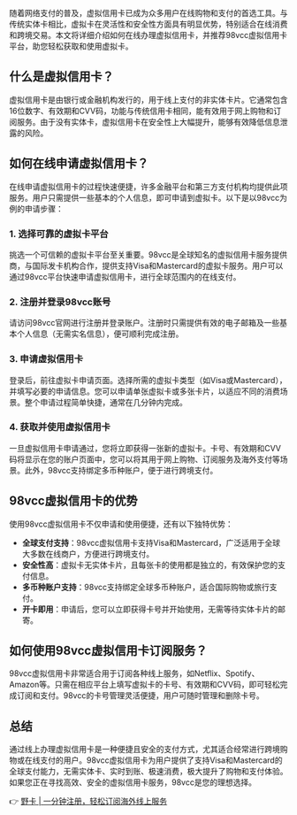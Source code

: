 随着网络支付的普及，虚拟信用卡已成为众多用户在线购物和支付的首选工具。与传统实体卡相比，虚拟卡在灵活性和安全性方面具有明显优势，特别适合在线消费和跨境交易。本文将详细介绍如何在线办理虚拟信用卡，并推荐98vcc虚拟信用卡平台，助您轻松获取和使用虚拟卡。

## 什么是虚拟信用卡？

虚拟信用卡是由银行或金融机构发行的，用于线上支付的非实体卡片。它通常包含16位数字、有效期和CVV码，功能与传统信用卡相同，能有效用于网上购物和订阅服务。由于没有实体卡，虚拟信用卡在安全性上大幅提升，能够有效降低信息泄露的风险。

## 如何在线申请虚拟信用卡？

在线申请虚拟信用卡的过程快速便捷，许多金融平台和第三方支付机构均提供此项服务。用户只需提供一些基本的个人信息，即可申请到虚拟卡。以下是以98vcc为例的申请步骤：

### 1. 选择可靠的虚拟卡平台

挑选一个可信赖的虚拟卡平台至关重要。98vcc是全球知名的虚拟信用卡服务提供商，与国际发卡机构合作，提供支持Visa和Mastercard的虚拟卡服务。用户可以通过98vcc平台快速申请虚拟信用卡，进行全球范围内的在线支付。

### 2. 注册并登录98vcc账号

请访问98vcc官网进行注册并登录账户。注册时只需提供有效的电子邮箱及一些基本个人信息（无需实名信息），便可顺利完成注册。

### 3. 申请虚拟信用卡

登录后，前往虚拟卡申请页面。选择所需的虚拟卡类型（如Visa或Mastercard），并填写必要的申请信息。您可以申请单张虚拟卡或多张卡片，以适应不同的消费场景。整个申请过程简单快捷，通常在几分钟内完成。

### 4. 获取并使用虚拟信用卡

一旦虚拟信用卡申请通过，您将立即获得一张新的虚拟卡。卡号、有效期和CVV码将显示在您的账户页面中，您可以将其用于网上购物、订阅服务及海外支付等场景。此外，98vcc支持绑定多币种账户，便于进行跨境支付。

## 98vcc虚拟信用卡的优势

使用98vcc虚拟信用卡不仅申请和使用便捷，还有以下独特优势：

- **全球支付支持**：98vcc虚拟信用卡支持Visa和Mastercard，广泛适用于全球大多数在线商户，方便进行跨境支付。
- **安全性高**：虚拟卡无实体卡片，且每张卡的使用都是独立的，有效保护您的支付信息。
- **多币种账户支持**：98vcc支持绑定全球多币种账户，适合国际购物或旅行支付。
- **开卡即用**：申请后，您可以立即获得卡号并开始使用，无需等待实体卡片的邮寄。

## 如何使用98vcc虚拟信用卡订阅服务？

98vcc虚拟信用卡非常适合用于订阅各种线上服务，如Netflix、Spotify、Amazon等。只需在相应平台上填写虚拟卡的卡号、有效期和CVV码，即可轻松完成订阅和支付。98vcc的卡号管理灵活便捷，用户可随时管理和删除卡号。

## 总结

通过线上办理虚拟信用卡是一种便捷且安全的支付方式，尤其适合经常进行跨境购物或在线支付的用户。98vcc虚拟信用卡为用户提供了支持Visa和Mastercard的全球支付能力，无需实体卡、实时到账、极速消费，极大提升了购物和支付体验。如果您正在寻找高效、安全的虚拟信用卡服务，98vcc是您的理想选择。

👉 [野卡 | 一分钟注册，轻松订阅海外线上服务](https://bit.ly/bewildcard)